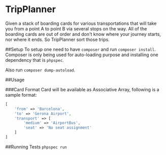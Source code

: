 # TripPlanner

Given a stack of boarding cards for various transportations that will take you from a point A to point B via several stops on the way. All of the boarding cards are out of order and don't know where your journey starts, nor where it ends. So TripPlanner sort those trips.

##Setup
To setup one need to have `composer` and run `composer install`. Composer is only being used for auto-loading purpose and installing one dependency that is `phpspec`.

Also run `composer dump-autoload`.

##Usage

###Card Format
Card will be available as Associative Array, following is a sample format:
```php
[
    'from' => 'Barcelona',
    'to' => 'Gerona Airport',
    'transport' => [
        'medium' => 'AirportBus',
        'seat' => 'No seat assignment'
    ]
]
```


##Running Tests
`phpspec run`
